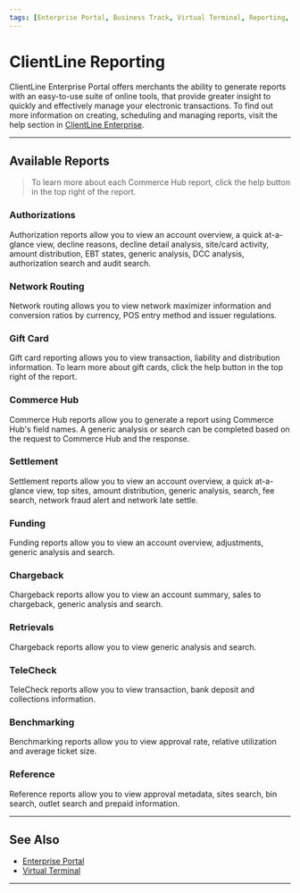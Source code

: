 ```yaml
---
tags: [Enterprise Portal, Business Track, Virtual Terminal, Reporting, Settings]
---
```


# ClientLine Reporting

ClientLine Enterprise Portal offers merchants the ability to generate reports with an easy-to-use suite of online tools, that provide greater insight to quickly and effectively manage your electronic transactions. To find out more information on creating, scheduling and managing reports, visit the help section in [ClientLine Enterprise](https://www.businesstrack.com).

---

## Available Reports

<!-- theme: info -->
>To learn more about each Commerce Hub report, click the help button in the top right of the report. 

### Authorizations

Authorization reports allow you to view an account overview, a quick at-a-glance view, decline reasons, decline detail analysis, site/card activity, amount distribution, EBT states, generic analysis, DCC analysis, authorization search and audit search.

### Network Routing

Network routing allows you to view network maximizer information and conversion ratios by currency, POS entry method and issuer regulations. 

### Gift Card

Gift card reporting allows you to view transaction, liability and distribution information. To learn more about gift cards, click the help button in the top right of the report.

### Commerce Hub

Commerce Hub reports allow you to generate a report using Commerce Hub's field names. A generic analysis or search can be completed based on the request to Commerce Hub and the response. 

### Settlement

Settlement reports allow you to view an account overview, a quick at-a-glance view, top sites, amount distribution, generic analysis, search, fee search, network fraud alert and network late settle. 

### Funding

Funding reports allow you to view an account overview, adjustments, generic analysis and search. 

### Chargeback

Chargeback reports allow you to view an account summary, sales to chargeback, generic analysis and search. 

### Retrievals

Chargeback reports allow you to view generic analysis and search. 

### TeleCheck

TeleCheck reports allow you to view transaction, bank deposit and collections information. 

### Benchmarking

Benchmarking reports allow you to view approval rate, relative utilization and average ticket size.

### Reference

Reference reports allow you to view approval metadata, sites search, bin search, outlet search and prepaid information. 

---

## See Also

- [Enterprise Portal](?path=docs/Resources/Guides/Enterprise-Portal/Enterprise-Portal.md)
- [Virtual Terminal](?path=docs/Resources/Guides/Enterprise-Portal/Virtual-Terminal.md)

---
